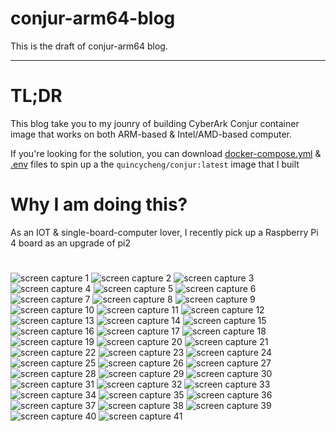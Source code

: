# conjur-arm64-blog

This is the draft of conjur-arm64 blog.

----

# TL;DR

This blog take you to my jounry of building CyberArk Conjur container image that works on both ARM-based & Intel/AMD-based computer.

If you're looking for the solution, you can download [docker-compose.yml](docker-compose.yml) & [.env](.env) files to spin up a the `quincycheng/conjur:latest` image that I built

# Why I am doing this?

As an IOT & single-board-computer lover, I recently pick up a Raspberry Pi 4 board as an upgrade of pi2 

#

![screen capture 1](./media/conjur-arm64-1.png)
![screen capture 2](./media/conjur-arm64-2.png)
![screen capture 3](./media/conjur-arm64-3.png)
![screen capture 4](./media/conjur-arm64-4.png)
![screen capture 5](./media/conjur-arm64-5.png)
![screen capture 6](./media/conjur-arm64-6.png)
![screen capture 7](./media/conjur-arm64-7.png)
![screen capture 8](./media/conjur-arm64-8.png)
![screen capture 9](./media/conjur-arm64-9.png)
![screen capture 10](./media/conjur-arm64-10.png)
![screen capture 11](./media/conjur-arm64-11.png)
![screen capture 12](./media/conjur-arm64-12.png)
![screen capture 13](./media/conjur-arm64-13.png)
![screen capture 14](./media/conjur-arm64-14.png)
![screen capture 15](./media/conjur-arm64-15.png)
![screen capture 16](./media/conjur-arm64-16.png)
![screen capture 17](./media/conjur-arm64-17.png)
![screen capture 18](./media/conjur-arm64-18.png)
![screen capture 19](./media/conjur-arm64-19.png)
![screen capture 20](./media/conjur-arm64-20.png)
![screen capture 21](./media/conjur-arm64-21.png)
![screen capture 22](./media/conjur-arm64-22.png)
![screen capture 23](./media/conjur-arm64-23.png)
![screen capture 24](./media/conjur-arm64-24.png)
![screen capture 25](./media/conjur-arm64-25.png)
![screen capture 26](./media/conjur-arm64-26.png)
![screen capture 27](./media/conjur-arm64-27.png)
![screen capture 28](./media/conjur-arm64-28.png)
![screen capture 29](./media/conjur-arm64-29.png)
![screen capture 30](./media/conjur-arm64-30.png)
![screen capture 31](./media/conjur-arm64-31.png)
![screen capture 32](./media/conjur-arm64-32.png)
![screen capture 33](./media/conjur-arm64-33.png)
![screen capture 34](./media/conjur-arm64-34.png)
![screen capture 35](./media/conjur-arm64-35.png)
![screen capture 36](./media/conjur-arm64-36.png)
![screen capture 37](./media/conjur-arm64-37.png)
![screen capture 38](./media/conjur-arm64-38.png)
![screen capture 39](./media/conjur-arm64-39.png)
![screen capture 40](./media/conjur-arm64-40.png)
![screen capture 41](./media/conjur-arm64-41.png)



